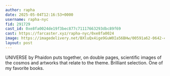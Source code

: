 ```yaml
---
author: rapha
date: 2025-05-04T12:16:53+0000
username: rapha-nyc
fid: 291729
cast_id: 0xe8fa0024de19f3bec877c71117663293dbc89f69
cast: https://farcaster.xyz/rapha-nyc/0xe8fa0024
image: https://imagedelivery.net/BXluQx4ige9GuW0Ia56BHw/00591a62-0642-434f-c2f9-42b9ad917b00/original
layout: post
---
```


UNIVERSE by Phaidon puts together, on double pages, scientific images of the cosmos and artworks that relate to the theme. Brilliant selection.
One of my favorite books.

<img src='https://imagedelivery.net/BXluQx4ige9GuW0Ia56BHw/00591a62-0642-434f-c2f9-42b9ad917b00/original' alt='' referrerpolicy='no-referrer'/>
